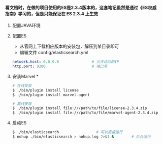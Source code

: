 
#### 看文档时，在做的项目使用的ES是2.3.4版本的，这套笔记虽然是通过《ES权威指南》学习的，但是只能保证在 ES 2.3.4 上生效

1. 配置JAVA环境

2. 配置ES
    * 从官网上下载相应版本的安装包，解压到某目录即可
    * 编辑文件 config/elasticsearch.yml
    ```yaml
    network.host: 0.0.0.0               # 允许访问的IP
    http.port: 9200                     # 端口号
    ```

3. 安装Marvel
    * 
    ```bash
    # 在线安装
    $ ./bin/plugin install license
    $ ./bin/plugin install marvel-agent

    # 离线安装
    $ ./bin/plugin install file:///path/to/file/license-2.3.4.zip
    $ ./bin/plugin install file:///path/to/file/marvel-agent-2.3.4.zip
    ```

4. 启动ES
    ```bash
    $ ./bin/elasticsearch                 # 可以直接运行
    $ nohup ./bin/elasticsearch > nohup.log 2>&1 &        # 后台运行
    ```

